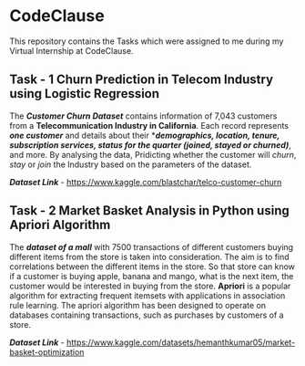 # CodeClause
This repository contains the Tasks which were assigned to me during my Virtual Internship at CodeClause. 


## **Task - 1 Churn Prediction in Telecom Industry using Logistic Regression** 

The ***Customer Churn Dataset*** contains information of 7,043 customers from a **Telecommunication Industry in California**. 
Each record represents ***one customer*** and details about their ****demographics, location, tenure, subscription services, status for the quarter (joined, stayed or churned)***, and more. 
By analysing the data, Pridicting whether the customer will *churn*, *stay* or *join* the Industry based on the parameters of the dataset. 

***Dataset Link*** - https://www.kaggle.com/blastchar/telco-customer-churn 


## **Task - 2 Market Basket Analysis in Python using Apriori Algorithm** 

The ***dataset of a mall*** with 7500 transactions of different customers buying different items from the store is taken into consideration. The aim is to find correlations between the different items in the store. So that store can know if a customer is buying apple, banana and mango, what is the next item, the customer would be interested in buying from the store.
**Apriori** is a popular algorithm for extracting frequent itemsets with applications in association rule learning. The apriori algorithm has been designed to operate on databases containing transactions, such as purchases by customers of a store.

***Dataset Link*** - https://www.kaggle.com/datasets/hemanthkumar05/market-basket-optimization 
